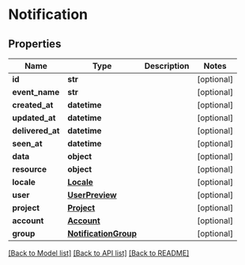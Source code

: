 # Notification

## Properties
Name | Type | Description | Notes
------------ | ------------- | ------------- | -------------
**id** | **str** |  | [optional] 
**event_name** | **str** |  | [optional] 
**created_at** | **datetime** |  | [optional] 
**updated_at** | **datetime** |  | [optional] 
**delivered_at** | **datetime** |  | [optional] 
**seen_at** | **datetime** |  | [optional] 
**data** | **object** |  | [optional] 
**resource** | **object** |  | [optional] 
**locale** | [**Locale**](Locale.md) |  | [optional] 
**user** | [**UserPreview**](UserPreview.md) |  | [optional] 
**project** | [**Project**](Project.md) |  | [optional] 
**account** | [**Account**](Account.md) |  | [optional] 
**group** | [**NotificationGroup**](NotificationGroup.md) |  | [optional] 

[[Back to Model list]](../README.md#documentation-for-models) [[Back to API list]](../README.md#documentation-for-api-endpoints) [[Back to README]](../README.md)



